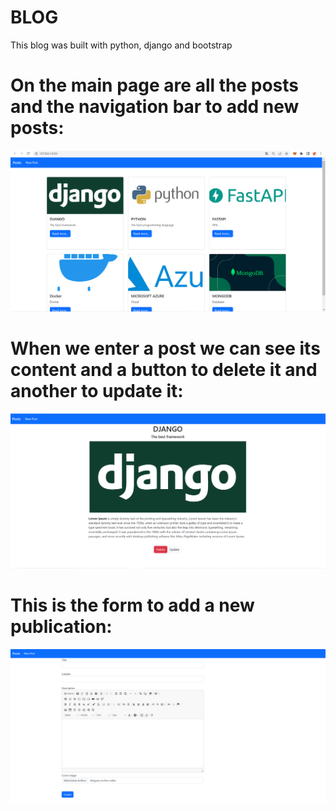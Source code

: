 # BLOG
This blog was built with python, django and bootstrap

# On the main page are all the posts and the navigation bar to add new posts:

![](https://github.com/diazms04/BLOGAPP-DJANGO/blob/main/Screenshot%202023-03-21%20231355.png)

# When we enter a post we can see its content and a button to delete it and another to update it:

![](https://github.com/diazms04/BLOGAPP-DJANGO/blob/main/Screenshot%202023-03-22%20101031.png)

# This is the form to add a new publication:

![](https://github.com/diazms04/BLOGAPP-DJANGO/blob/main/Screenshot%202023-03-22%20101123.png)
